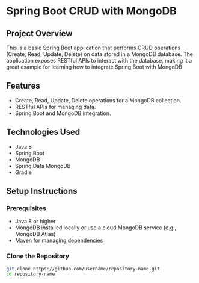 # Spring Boot CRUD with MongoDB

## Project Overview
This is a basic Spring Boot application that performs CRUD operations (Create, Read, Update, Delete) on data stored in a MongoDB database. The application exposes RESTful APIs to interact with the database, making it a great example for learning how to integrate Spring Boot with MongoDB

## Features
- Create, Read, Update, Delete operations for a MongoDB collection.
- RESTful APIs for managing data.
- Spring Boot and MongoDB integration.

## Technologies Used
- Java 8
- Spring Boot
- MongoDB
- Spring Data MongoDB
- Gradle

## Setup Instructions

### Prerequisites
- Java 8 or higher
- MongoDB installed locally or use a cloud MongoDB service (e.g., MongoDB Atlas)
- Maven for managing dependencies

### Clone the Repository

```bash
git clone https://github.com/username/repository-name.git
cd repository-name
